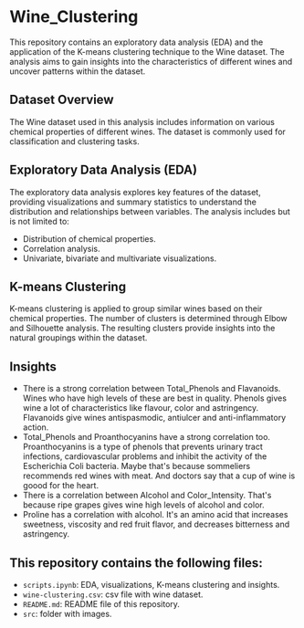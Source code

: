 # Wine_Clustering

This repository contains an exploratory data analysis (EDA) and the application of the K-means clustering technique to the Wine dataset. The analysis aims to gain insights into the characteristics of different wines and uncover patterns within the dataset.

## Dataset Overview

The Wine dataset used in this analysis includes information on various chemical properties of different wines. The dataset is commonly used for classification and clustering tasks.

## Exploratory Data Analysis (EDA)

The exploratory data analysis explores key features of the dataset, providing visualizations and summary statistics to understand the distribution and relationships between variables. The analysis includes but is not limited to:

- Distribution of chemical properties.
- Correlation analysis.
- Univariate, bivariate and multivariate visualizations.

## K-means Clustering

K-means clustering is applied to group similar wines based on their chemical properties. The number of clusters is determined through Elbow and Silhouette analysis. The resulting clusters provide insights into the natural groupings within the dataset.

## Insights
- There is a strong correlation between Total_Phenols and Flavanoids. Wines who have high levels of these are best in quality. Phenols gives wine a lot of characteristics like flavour, color and astringency. Flavanoids give wines antispasmodic, antiulcer and anti-inflammatory action.
- Total_Phenols and Proanthocyanins have a strong correlation too. Proanthocyanins is a type of phenols that prevents urinary tract infections, cardiovascular problems and inhibit the activity of the Escherichia Coli bacteria. Maybe that's because sommeliers recommends red wines with meat. And doctors say that a cup of wine is goood for the heart.
- There is a correlation between Alcohol and Color_Intensity. That's because ripe grapes gives wine high levels of alcohol and color.
- Proline has a correlation with alcohol. It's an amino acid that increases sweetness, viscosity and red fruit flavor, and decreases bitterness and astringency.

## This repository contains the following files:
- `scripts.ipynb`: EDA, visualizations, K-means clustering and insights.
- `wine-clustering.csv`: csv file with wine dataset.
- `README.md`: README file of this repository.
- `src`: folder with images.
